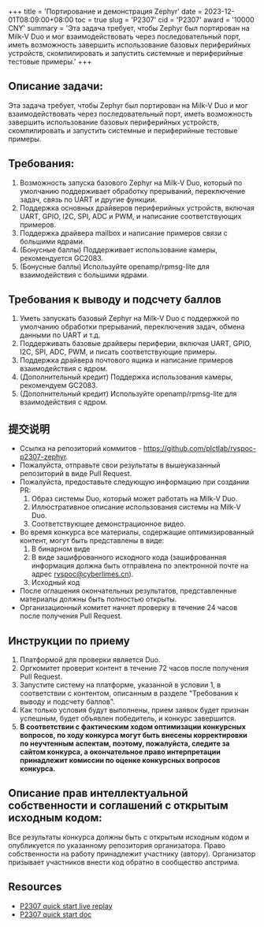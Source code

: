 +++
title = 'Портирование и демонстрация Zephyr'
date = 2023-12-01T08:09:00+08:00
toc = true
slug = 'P2307'
cid = 'P2307'
award = '10000 CNY'
summary = 'Эта задача требует, чтобы Zephyr был портирован на Milk-V Duo и мог взаимодействовать через последовательный порт, иметь возможность завершить использование базовых периферийных устройств, скомпилировать и запустить системные и периферийные тестовые примеры.'
+++

## Описание задачи:

Эта задача требует, чтобы Zephyr был портирован на Milk-V Duo и мог взаимодействовать через последовательный порт, иметь возможность завершить использование базовых периферийных устройств, скомпилировать и запустить системные и периферийные тестовые примеры.

## Требования:

1. Возможность запуска базового Zephyr на Milk-V Duo, который по умолчанию поддерживает обработку прерываний, переключение задач, связь по UART и другие функции.
2. Поддержка основных драйверов периферийных устройств, включая UART, GPIO, I2C, SPI, ADC и PWM, и написание соответствующих примеров.
3. Поддержка драйвера mailbox и написание примеров связи с большими ядрами.
4. (Бонусные баллы) Поддерживает использование камеры, рекомендуется GC2083.
5. (Бонусные баллы) Используйте openamp/rpmsg-lite для взаимодействия с большими ядрами.

## Требования к выводу и подсчету баллов

1. Уметь запускать базовый Zephyr на Milk-V Duo с поддержкой по умолчанию обработки прерываний, переключения задач, обмена данными по UART и т.д.
2. Поддерживать базовые драйверы периферии, включая UART, GPIO, I2C, SPI, ADC, PWM, и писать соответствующие примеры.
3. Поддержка драйвера почтового ящика и написание примеров взаимодействия с ядром.
4. (Дополнительный кредит) Поддержка использования камеры, рекомендуем GC2083.
5. (Дополнительный кредит) Используйте openamp/rpmsg-lite для взаимодействия с ядром.

## 提交说明

* Ссылка на репозиторий коммитов - https://github.com/plctlab/rvspoc-p2307-zephyr.
* Пожалуйста, отправьте свои результаты в вышеуказанный репозиторий в виде Pull Request.
* Пожалуйста, предоставьте следующую информацию при создании PR:
  1. Образ системы Duo, который может работать на Milk-V Duo.
  2. Иллюстративное описание использования системы на Milk-V Duo.
  3. Соответствующее демонстрационное видео.
* Во время конкурса все материалы, содержащие оптимизированный контент, могут быть представлены в виде:
  1. В бинарном виде
  2. В виде зашифрованного исходного кода (зашифрованная информация должна быть отправлена по электронной почте на адрес rvspoc@cyberlimes.cn).
  3. Исходный код
* После оглашения окончательных результатов, представленные материалы должны быть полностью открыты.
* Организационный комитет начнет проверку в течение 24 часов после получения Pull Request.

## Инструкции по приему

1. Платформой для проверки является Duo.
2. Оргкомитет проверит контент в течение 72 часов после получения Pull Request.
3. Запустите систему на платформе, указанной в условии 1, в соответствии с контентом, описанным в разделе "Требования к выводу и подсчету баллов".
4. Как только условия будут выполнены, прием заявок будет признан успешным, будет объявлен победитель, и конкурс завершится.
5. **В соответствии с фактическим ходом оптимизации конкурсных вопросов, по ходу конкурса могут быть внесены корректировки по неучтенным аспектам, поэтому, пожалуйста, следите за сайтом конкурса, а окончательное право интерпретации принадлежит комиссии по оценке конкурсных вопросов конкурса.**

## Описание прав интеллектуальной собственности и соглашений с открытым исходным кодом:

Все результаты конкурса должны быть с открытым исходным кодом и опубликуется по указанному репозитория организатора. Право собственности на работу принадлежит участнику (автору). Организатор призывает участников внести код обратно в сообщество апстрима.

## Resources

- [P2307 quick start live replay](https://www.bilibili.com/video/BV1264y1E7PJ)
- [P2307 quick start doc](https://github.com/plctlab/rvspoc/blob/main/Docs/P2307/P2307.md)